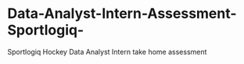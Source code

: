 # Data-Analyst-Intern-Assessment-Sportlogiq-
Sportlogiq Hockey Data Analyst Intern take home assessment 
